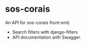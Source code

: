 # sos-corais
An API for sos-corais front-end.

- Search filters with django-filters
- API documentation with Swagger.
